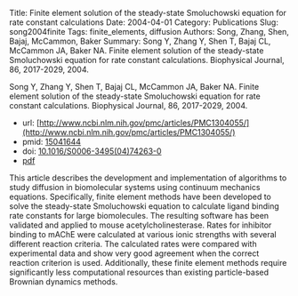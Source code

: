 Title: Finite element solution of the steady-state Smoluchowski equation for rate constant calculations
Date: 2004-04-01
Category: Publications
Slug: song2004finite
Tags: finite_elements, diffusion
Authors: Song, Zhang, Shen, Bajaj, McCammon, Baker
Summary: Song Y, Zhang Y, Shen T, Bajaj CL, McCammon JA, Baker NA. Finite element solution of the steady-state Smoluchowski equation for rate constant calculations. Biophysical Journal, 86, 2017-2029, 2004. 

Song Y, Zhang Y, Shen T, Bajaj CL, McCammon JA, Baker NA. Finite element solution of the steady-state Smoluchowski equation for rate constant calculations. Biophysical Journal, 86, 2017-2029, 2004. 

* url: [http://www.ncbi.nlm.nih.gov/pmc/articles/PMC1304055/](http://www.ncbi.nlm.nih.gov/pmc/articles/PMC1304055/)
* pmid: [15041644](15041644)
* doi: [10.1016/S0006-3495(04)74263-0](10.1016/S0006-3495(04)74263-0)
* [pdf](http://sobolevnrm.github.io/papers/song2004finite.pdf)

This article describes the development and implementation of algorithms to study diffusion in biomolecular systems using continuum mechanics equations. Specifically, finite element methods have been developed to solve the steady-state Smoluchowski equation to calculate ligand binding rate constants for large biomolecules. The resulting software has been validated and applied to mouse acetylcholinesterase. Rates for inhibitor binding to mAChE were calculated at various ionic strengths with several different reaction criteria. The calculated rates were compared with experimental data and show very good agreement when the correct reaction criterion is used. Additionally, these finite element methods require significantly less computational resources than existing particle-based Brownian dynamics methods.
